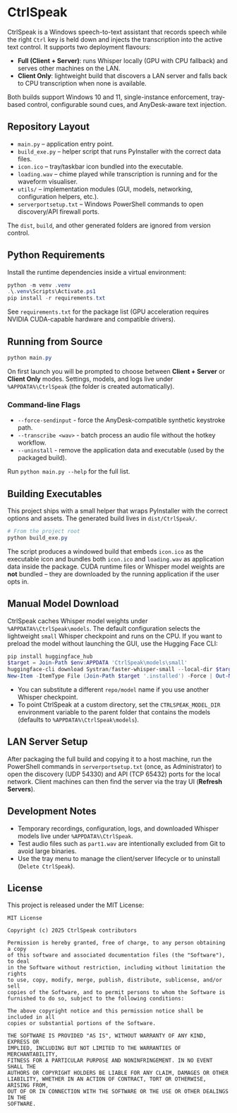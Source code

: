 # CtrlSpeak

CtrlSpeak is a Windows speech-to-text assistant that records speech while the right `Ctrl` key is held down and injects the transcription into the active text control. It supports two deployment flavours:

- **Full (Client + Server)**: runs Whisper locally (GPU with CPU fallback) and serves other machines on the LAN.
- **Client Only**: lightweight build that discovers a LAN server and falls back to CPU transcription when none is available.

Both builds support Windows 10 and 11, single-instance enforcement, tray-based control, configurable sound cues, and AnyDesk-aware text injection.

## Repository Layout

- `main.py` – application entry point.
- `build_exe.py` – helper script that runs PyInstaller with the correct data files.
- `icon.ico` – tray/taskbar icon bundled into the executable.
- `loading.wav` – chime played while transcription is running and for the waveform visualiser.
- `utils/` – implementation modules (GUI, models, networking, configuration helpers, etc.).
- `serverportsetup.txt` – Windows PowerShell commands to open discovery/API firewall ports.

The `dist`, `build`, and other generated folders are ignored from version control.

## Python Requirements

Install the runtime dependencies inside a virtual environment:

```powershell
python -m venv .venv
.\.venv\Scripts\Activate.ps1
pip install -r requirements.txt
```

See `requirements.txt` for the package list (GPU acceleration requires NVIDIA CUDA-capable hardware and compatible drivers).

## Running from Source

```powershell
python main.py
```

On first launch you will be prompted to choose between **Client + Server** or **Client Only** modes. Settings, models, and logs live under `%APPDATA%\CtrlSpeak` (the folder is created automatically).

### Command-line Flags

- `--force-sendinput` - force the AnyDesk-compatible synthetic keystroke path.
- `--transcribe <wav>` - batch process an audio file without the hotkey workflow.
- `--uninstall` - remove the application data and executable (used by the packaged build).

Run `python main.py --help` for the full list.

## Building Executables

This project ships with a small helper that wraps PyInstaller with the correct options and assets. The generated build lives in `dist/CtrlSpeak/`.

```powershell
# From the project root
python build_exe.py
```

The script produces a windowed build that embeds `icon.ico` as the executable icon and bundles both `icon.ico` and `loading.wav` as application data inside the package. CUDA runtime files or Whisper model weights are **not** bundled – they are downloaded by the running application if the user opts in.

## Manual Model Download

CtrlSpeak caches Whisper model weights under `%APPDATA%\CtrlSpeak\models`. The default configuration selects the lightweight `small` Whisper checkpoint and runs on the CPU. If you want to preload the model without launching the GUI, use the Hugging Face CLI:

```powershell
pip install huggingface_hub
$target = Join-Path $env:APPDATA 'CtrlSpeak\models\small'
huggingface-cli download Systran/faster-whisper-small --local-dir $target --local-dir-use-symlinks False
New-Item -ItemType File (Join-Path $target '.installed') -Force | Out-Null
```

- You can substitute a different `repo/model` name if you use another Whisper checkpoint.
- To point CtrlSpeak at a custom directory, set the `CTRLSPEAK_MODEL_DIR` environment variable to the parent folder that contains the models (defaults to `%APPDATA%\CtrlSpeak\models`).

## LAN Server Setup

After packaging the full build and copying it to a host machine, run the PowerShell commands in `serverportsetup.txt` (once, as Administrator) to open the discovery (UDP 54330) and API (TCP 65432) ports for the local network. Client machines can then find the server via the tray UI (**Refresh Servers**).

## Development Notes

- Temporary recordings, configuration, logs, and downloaded Whisper models live under `%APPDATA%\CtrlSpeak`.
- Test audio files such as `part1.wav` are intentionally excluded from Git to avoid large binaries.
- Use the tray menu to manage the client/server lifecycle or to uninstall (`Delete CtrlSpeak`).

## License

This project is released under the MIT License:

```
MIT License

Copyright (c) 2025 CtrlSpeak contributors

Permission is hereby granted, free of charge, to any person obtaining a copy
of this software and associated documentation files (the "Software"), to deal
in the Software without restriction, including without limitation the rights
to use, copy, modify, merge, publish, distribute, sublicense, and/or sell
copies of the Software, and to permit persons to whom the Software is
furnished to do so, subject to the following conditions:

The above copyright notice and this permission notice shall be included in all
copies or substantial portions of the Software.

THE SOFTWARE IS PROVIDED "AS IS", WITHOUT WARRANTY OF ANY KIND, EXPRESS OR
IMPLIED, INCLUDING BUT NOT LIMITED TO THE WARRANTIES OF MERCHANTABILITY,
FITNESS FOR A PARTICULAR PURPOSE AND NONINFRINGEMENT. IN NO EVENT SHALL THE
AUTHORS OR COPYRIGHT HOLDERS BE LIABLE FOR ANY CLAIM, DAMAGES OR OTHER
LIABILITY, WHETHER IN AN ACTION OF CONTRACT, TORT OR OTHERWISE, ARISING FROM,
OUT OF OR IN CONNECTION WITH THE SOFTWARE OR THE USE OR OTHER DEALINGS IN THE
SOFTWARE.
```
